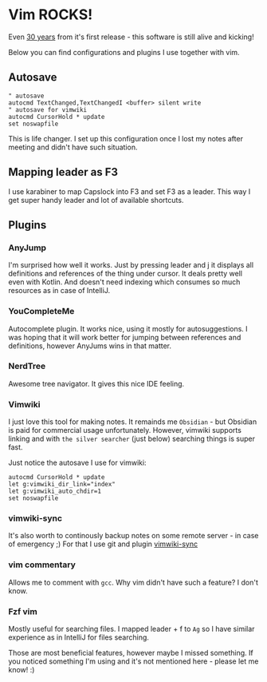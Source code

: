 # Vim ROCKS!

Even [30 years](https://en.wikipedia.org/wiki/Vim_(text_editor)#:~:text=Basing%20his%20work%20on%20Stevie,Vi%20IMproved%22%20late%20in%201993.) from it's first release - this software is still alive and kicking!

Below you can find configurations and plugins I use together with vim.

## Autosave
```
" autosave
autocmd TextChanged,TextChangedI <buffer> silent write
" autosave for vimwiki
autocmd CursorHold * update
set noswapfile
```

This is life changer. I set up this configuration once I lost my notes after meeting and didn't have such situation.

## Mapping leader as F3
I use karabiner to map Capslock into F3 and set F3 as a leader. This way I get super handy leader and lot of available shortcuts.

## Plugins

### AnyJump
I'm surprised how well it works. Just by pressing leader and j it displays all definitions and references of the thing under cursor. It deals pretty well even with Kotlin. And doesn't need indexing which consumes so much resources as in case of IntelliJ.

### YouCompleteMe
Autocomplete plugin. It works nice, using it mostly for autosuggestions. I was hoping that it will work better for jumping between references and definitions, however AnyJums wins in that matter.


### NerdTree
Awesome tree navigator. It gives this nice IDE feeling.

### Vimwiki
I just love this tool for making notes. It remainds me `Obsidian` - but Obsidian is paid for commercial usage unfortunately. However, vimwiki supports linking and with `the silver searcher` (just below) searching things is super fast.

Just notice the autosave I use for vimwiki:
```
autocmd CursorHold * update
let g:vimwiki_dir_link="index"
let g:vimwiki_auto_chdir=1
set noswapfile
```

### vimwiki-sync
It's also worth to continously backup notes on some remote server - in case of emergency ;) For that I use git and plugin [vimwiki-sync](https://github.com/michal-h21/vimwiki-sync)

### vim commentary
Allows me to comment with `gcc`. Why vim didn't have such a feature? I don't know.

### Fzf vim
Mostly useful for searching files. I mapped leader + f to `Ag` so I have similar experience as in IntelliJ for files searching.


Those are most beneficial features, however maybe I missed something.
If you noticed something I'm using and it's not mentioned here - please let me know! :)
